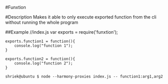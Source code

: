 #Funxtion

#Description
Makes it able to only execute exported function from the cli without running the whole program

##Example
	//index.js
	var exports = require('funxtion');
	
	exports.function1 = function(){
		console.log("function 1");
	}
	
	exports.function2 = function(){
		console.log("function 2");
	}
	
	shriek@ubuntu $ node --harmony-proxies index.js -- function1:arg1,arg2

